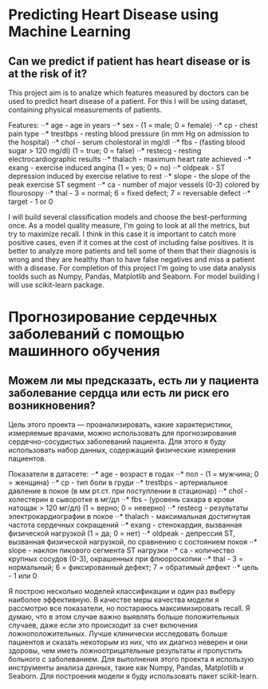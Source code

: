 # Predicting Heart Disease using Machine Learning

## Can we predict if patient has heart disease or is at the risk of it?

This project aim is to analize which features measured by doctors can be used to predict heart disease of a patient. For this I will be using dataset, containing physical measurements of patients. 

Features:
⋅⋅* age - age in years
⋅⋅* sex - (1 = male; 0 = female)
⋅⋅* cp - chest pain type
⋅⋅* trestbps - resting blood pressure (in mm Hg on admission to the hospital)
⋅⋅* chol - serum cholestoral in mg/dl
⋅⋅* fbs - (fasting blood sugar > 120 mg/dl) (1 = true; 0 = false)
⋅⋅* restecg - resting electrocardiographic results
⋅⋅* thalach - maximum heart rate achieved
⋅⋅* exang - exercise induced angina (1 = yes; 0 = no)
⋅⋅* oldpeak - ST depression induced by exercise relative to rest
⋅⋅* slope - the slope of the peak exercise ST segment
⋅⋅* ca - number of major vessels (0-3) colored by flourosopy
⋅⋅* thal - 3 = normal; 6 = fixed defect; 7 = reversable defect
⋅⋅* target - 1 or 0

I will build several classification models and choose the best-performing once. As a model quality measure, I'm going to look at all the metrics, but try to maximize recall. I think in this case it is important to catch more positive cases, even if it comes at the cost of including false positives. It is better to analyze more patients and tell some of them that their diagnosis is wrong and they are healthy than to have false negatives and miss a patient with a disease. 
For completion of this project I'm going to use data analysis toolds such as Numpy, Pandas, Matplotlib and Seaborn. For model building I will use scikit-learn package.

# Прогнозирование сердечных заболеваний с помощью машинного обучения

## Можем ли мы предсказать, есть ли у пациента заболевание сердца или есть ли риск его возникновения?

Цель этого проекта — проанализировать, какие характеристики, измеряемые врачами, можно использовать для прогнозирования сердечно-сосудистых заболеваний пациента. Для этого я буду использовать набор данных, содержащий физические измерения пациентов.

Показатели в датасете:
⋅⋅* age - возраст в годах
⋅⋅* пол - (1 = мужчина; 0 = женщина)
⋅⋅* cp - тип боли в груди
⋅⋅* trestbps - артериальное давление в покое (в мм рт.ст. при поступлении в стационар)
⋅⋅* chol - холестерин в сыворотке в мг/дл
⋅⋅* fbs - (уровень сахара в крови натощак > 120 мг/дл) (1 = верно; 0 = неверно)
⋅⋅* restecg - результаты электрокардиографии в покое
⋅⋅* thalach - максимальная достигнутая частота сердечных сокращений
⋅⋅* exang - стенокардия, вызванная физической нагрузкой (1 = да; 0 = нет)
⋅⋅* oldpeak - депрессия ST, вызванная физической нагрузкой, по сравнению с состоянием покоя
⋅⋅* slope - наклон пикового сегмента ST нагрузки
⋅⋅* ca - количество крупных сосудов (0-3), окрашенных при флюороскопии
⋅⋅* thal - 3 = нормальный; 6 = фиксированный дефект; 7 = обратимый дефект
⋅⋅* цель - 1 или 0

Я построю несколько моделей классификации и один раз выберу наиболее эффективную. В качестве меры качества модели я рассмотрю все показатели, но постараюсь максимизировать recall. Я думаю, что в этом случае важно выявлять больше положительных случаев, даже если это происходит за счет включения ложноположительных. Лучше клинически исследовать больше пациентов и сказать некоторым из них, что их диагноз неверен и они здоровы, чем иметь ложноотрицательные результаты и пропустить больного с заболеванием. 
Для выполнения этого проекта я использую инструменты анализа данных, такие как Numpy, Pandas, Matplotlib и Seaborn. Для построения модели я буду использовать пакет scikit-learn. 
